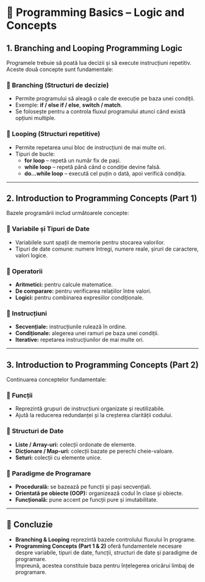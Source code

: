 # 📘 Programming Basics – Logic and Concepts

## 1. Branching and Looping Programming Logic
Programele trebuie să poată lua decizii și să execute instrucțiuni repetitiv. Aceste două concepte sunt fundamentale:

### 🔹 Branching (Structuri de decizie)
- Permite programului să aleagă o cale de execuție pe baza unei condiții.  
- Exemple: **if / else if / else**, **switch / match**.  
- Se folosește pentru a controla fluxul programului atunci când există opțiuni multiple.

### 🔹 Looping (Structuri repetitive)
- Permite repetarea unui bloc de instrucțiuni de mai multe ori.  
- Tipuri de bucle:  
  - **for loop** – repetă un număr fix de pași.  
  - **while loop** – repetă până când o condiție devine falsă.  
  - **do...while loop** – execută cel puțin o dată, apoi verifică condiția.  

---

## 2. Introduction to Programming Concepts (Part 1)
Bazele programării includ următoarele concepte:

### 🔹 Variabile și Tipuri de Date
- Variabilele sunt spații de memorie pentru stocarea valorilor.  
- Tipuri de date comune: numere întregi, numere reale, șiruri de caractere, valori logice.  

### 🔹 Operatorii
- **Aritmetici:** pentru calcule matematice.  
- **De comparare:** pentru verificarea relațiilor între valori.  
- **Logici:** pentru combinarea expresiilor condiționale.  

### 🔹 Instrucțiuni
- **Secvențiale:** instrucțiunile rulează în ordine.  
- **Condiționale:** alegerea unei ramuri pe baza unei condiții.  
- **Iterative:** repetarea instrucțiunilor de mai multe ori.  

---

## 3. Introduction to Programming Concepts (Part 2)
Continuarea conceptelor fundamentale:

### 🔹 Funcții
- Reprezintă grupuri de instrucțiuni organizate și reutilizabile.  
- Ajută la reducerea redundanței și la creșterea clarității codului.  

### 🔹 Structuri de Date
- **Liste / Array-uri:** colecții ordonate de elemente.  
- **Dicționare / Map-uri:** colecții bazate pe perechi cheie-valoare.  
- **Seturi:** colecții cu elemente unice.  

### 🔹 Paradigme de Programare
- **Procedurală:** se bazează pe funcții și pași secvențiali.  
- **Orientată pe obiecte (OOP):** organizează codul în clase și obiecte.  
- **Funcțională:** pune accent pe funcții pure și imutabilitate.  

---

## 📌 Concluzie
- **Branching & Looping** reprezintă bazele controlului fluxului în programe.  
- **Programming Concepts (Part 1 & 2)** oferă fundamentele necesare despre variabile, tipuri de date, funcții, structuri de date și paradigme de programare.  
Împreună, acestea constituie baza pentru înțelegerea oricărui limbaj de programare.
